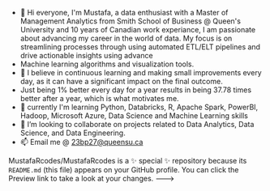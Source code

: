 - 👋 Hi everyone, I'm Mustafa, a data enthusiast with a Master of Management Analytics from Smith School of Business @ Queen's University and 10 years of Canadian work
experiance, I am passionate about advancing my career in the world of data. My focus is on streamlining processes through using automated ETL/ELT pipelines and drive actionable insights using advance
- Machine learning algorithms and visualization tools.
- 👀 I believe in continuous learning and making small improvements every day, as it can have a significant impact on the final outcome.
- Just being 1% better every day for a year results in being 37.78 times better after a year, which is what motivates me.
- 🌱 currently I'm learning Python, Databricks, R, Apache Spark, PowerBI, Hadoop, Microsoft Azure, Data Science and Machine Learning skills
- 🤝 I’m looking to collaborate on projects related to Data Analytics, Data Science, and Data Engineering.
- 📫 Email me @ 23bp27@queensu.ca

MustafaRcodes/MustafaRcodes is a ✨ special ✨ repository because its `README.md` (this file) appears on your GitHub profile.
You can click the Preview link to take a look at your changes.
--->
